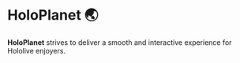 # **HoloPlanet** 🌏
**HoloPlanet** strives to deliver a smooth and interactive experience for Hololive enjoyers.



